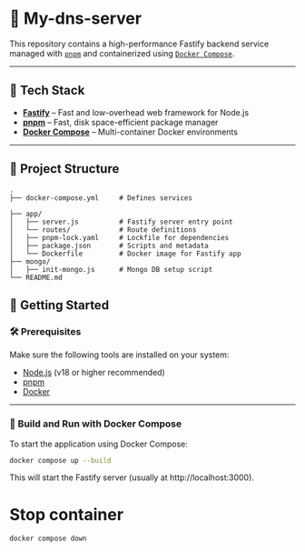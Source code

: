 # 🚀 My-dns-server

This repository contains a high-performance Fastify backend service managed with [`pnpm`](https://pnpm.io/) and containerized using [`Docker Compose`](https://docs.docker.com/compose/).

---

## 🧱 Tech Stack

- **[Fastify](https://www.fastify.io/)** – Fast and low-overhead web framework for Node.js
- **[pnpm](https://pnpm.io/)** – Fast, disk space-efficient package manager
- **[Docker Compose](https://docs.docker.com/compose/)** – Multi-container Docker environments

---

## 📁 Project Structure

```text
.
├── docker-compose.yml     # Defines services

├── app/
│   ├── server.js          # Fastify server entry point
│   └── routes/            # Route definitions
│   ├── pnpm-lock.yaml     # Lockfile for dependencies
│   ├── package.json       # Scripts and metadata
│   └── Dockerfile         # Docker image for Fastify app
├── mongo/
│   ├── init-mongo.js      # Mongo DB setup script
└── README.md

```

## 🚀 Getting Started

### 🛠 Prerequisites

Make sure the following tools are installed on your system:

- [Node.js](https://nodejs.org/) (v18 or higher recommended)
- [pnpm](https://pnpm.io/)
- [Docker](https://www.docker.com/)

---

### 🐳 Build and Run with Docker Compose

To start the application using Docker Compose:

```bash
docker compose up --build
```

This will start the Fastify server (usually at http://localhost:3000).
# Stop container
```bash
docker compose down
```


